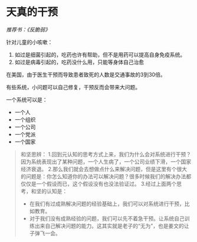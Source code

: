 # 天真的干预
*推荐书：《反脆弱》*

针对儿童的小咳嗽：
1. 如过是细菌引起的，吃药也许有帮助，但不是用药可以提高自身免疫系统。
2. 如过是病毒引起的，吃药没什么用，只能等身体自己治愈

在美国，由于医生干预而导致患者致死的人数是交通事故的3到30倍。

有些系统，小问题可以自己修复，干预反而会带来大问题。

一个系统可以是： 

+ 一个人
+ 一个组织
+ 一个公司
+ 一个党派
+ 一个国家

> 和坚思辨：
> 1.回到元认知的思考方式上来，我们为什么会对系统进行干预？因为系统表现出了某种问题，一个人生病了，一个公司业绩下滑，一个国家经济衰退。
> 2.那么我们就会去想做点什么来解决问题，但是这里有个很大的问题是：你怎么知道你的办法可以解决问题？很多时候我们的解决办法都仅仅是一个假设而已，这个假设没有也没法验证过。
> 3.经过上面两个思考，和坚的认知是：
> 
> + 在我们有过成熟解决问题的经验基础上，我们可以对系统进行干预，比如教育。
> + 对于我们没有成熟经验的问题，我们可以先不着急干预。让系统自己训练出来自己解决问题的能力。这其实就是老子的“无为”，也是姜文的让子弹飞一会。





